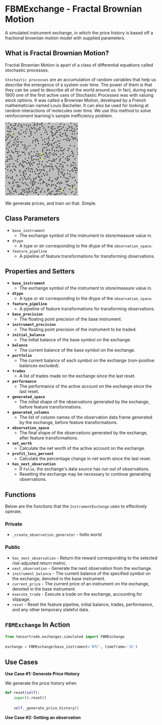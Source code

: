 # FBMExchange - Fractal Brownian Motion

A simulated instrument exchange, in which the price history is based off a fractional brownian motion model with supplied parameters. 

## What is Fractal Brownian Motion?

Fractial Brownian Motion is apart of a class of differential equations called stochastic processes.

`Stochastic processes` are an accumulation of random variables that help us describe the emergence of a system over time. The power of them is that they can be used to describe all of the world around us. In fact, during early 1900 one of the first active uses of Stochastic Processes was with valuing stock options. It was called a Brownian Motion, developed by a French mathematician named Louis Bachelier. It can also be used for looking at random interactions of molecules over time. We use this method to solve reinforcement learning's sample inefficiency problem.


![Stochastic Processes](../../../_static/images/stochastic_processes.gif). 
 

 We generate prices, and train on that. Simple.


## Class Parameters
* `base_instrument`
  * The exchange symbol of the instrument to store/measure value in.
* `dtype`
  * A type or str corresponding to the dtype of the `observation_space`.
* `feature_pipeline`
  * A pipeline of feature transformations for transforming observations.

## Properties and Setters

* **`base_instrument`**
  * The exchange symbol of the instrument to store/measure value in.
* **`dtype`**
  * A type or str corresponding to the dtype of the `observation_space`.
* **`feature_pipeline`**
  * A pipeline of feature transformations for transforming observations.
* **`base_precision`**
  * The floating point precision of the base instrument.
* **`instrument_precision`**
  * The floating point precision of the instrument to be traded.
* **`initial_balance`**
  * The initial balance of the base symbol on the exchange.
* **`balance`**
  * The current balance of the base symbol on the exchange.
* **`portfolio`**
  * The current balance of each symbol on the exchange (non-positive balances excluded).
* **`trades`**
  * A list of trades made on the exchange since the last reset.
* **`performance`**
  * The performance of the active account on the exchange since the last reset.
* **`generated_space`**
  * The initial shape of the observations generated by the exchange, before feature transformations.
* **`generated_columns`**
  * The list of column names of the observation data frame generated by the exchange, before feature transformations.
* **`observation_space`**
  * The final shape of the observations generated by the exchange, after feature transformations.
* **`net_worth`**
  * Calculate the net worth of the active account on the exchange.
* **`profit_loss_percent`**
  * Calculate the percentage change in net worth since the last reset.
* **`has_next_observation`**
  * If `False`, the exchange's data source has run out of observations.
  * Resetting the exchange may be necessary to continue generating observations.



## Functions

Below are the functions that the `InstrumentExchange` uses to effectively operate. 

### Private
* `_create_observation_generator` - hello world

### Public

* `has_next_observation` - Return the reward corresponding to the selected risk-adjusted return metric.
* `next_observation` - Generate the next observation from the exchange.
* `instrument_balance` - The current balance of the specified symbol on the exchange, denoted in the base instrument.
* `current_price` - The current price of an instrument on the exchange, denoted in the base instrument.
* `execute_trade` - Execute a trade on the exchange, accounting for slippage.
* `reset` - Reset the feature pipeline, initial balance, trades, performance, and any other temporary stateful data.


## **`FBMExchange`** In Action

```py
from tensortrade.exchanges.simulated import FBMExchange

exchange = FBMExchange(base_instrument='BTC', timeframe='1h')
```

## Use Cases

**Use Case #1: Generate Price History**

We generate the price history when

```py
def reset(self):
    super().reset()

    self._generate_price_history()

```

**Use Case #2: Getting an observation**

```py

```